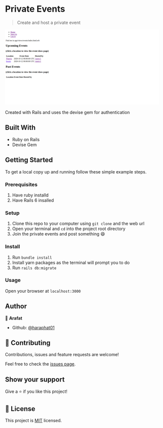 # Private Events

> Create and host a private event

![screenshot](./event.png)

Created with Rails and uses the devise gem for authentication

## Built With

- Ruby on Rails
- Devise Gem

## Getting Started

To get a local copy up and running follow these simple example steps.

### Prerequisites

1. Have ruby installd
2. Have Rails 6 insalled

### Setup

1. Clone this repo to your computer using <code>git clone</code> and the web url
2. Open your terminal and <code>cd</code> into the project root directory
3. Join the private events and post something :smile:

### Install

1. Run <code>bundle install</code>
2. Install yarn packages as the terminal will prompt you to do
3. Run <code>rails db:migrate</code>

### Usage

Open your browser at <code>localhost:3000</code>

## Author

👤 **Arafat**

- Github: [@haraphat01](https://github.com/haraphat01)


## 🤝 Contributing

Contributions, issues and feature requests are welcome!

Feel free to check the [issues page](https://github.com/haraphat01/private-events/issues).

## Show your support

Give a ⭐️ if you like this project!

## 📝 License

This project is [MIT](lic.url) licensed.
